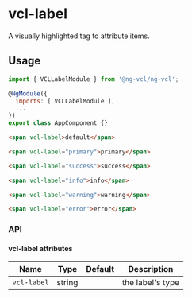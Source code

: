 # vcl-label

A visually highlighted tag to attribute items.

## Usage

```js
import { VCLLabelModule } from '@ng-vcl/ng-vcl';

@NgModule({
  imports: [ VCLLabelModule ],
  ...
})
export class AppComponent {}
```

```html
<span vcl-label>default</span>

<span vcl-label="primary">primary</span>

<span vcl-label="success">success</span>

<span vcl-label="info">info</span>

<span vcl-label="warning">warning</span>

<span vcl-label="error">error</span>
```

### API

#### vcl-label attributes

Name       | Type   | Default | Description
---------- | ------ | ------- | ------------------------------------------------------------
`vcl-label`| string |         | the label's type
